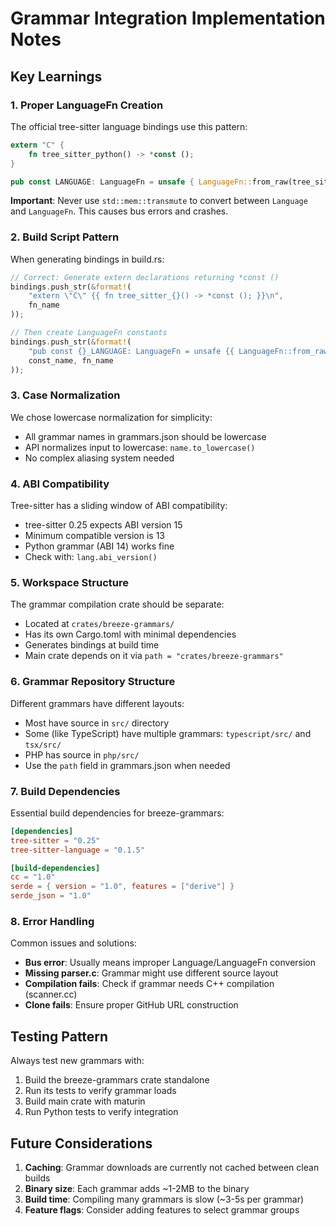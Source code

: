 # Grammar Integration Implementation Notes

## Key Learnings

### 1. Proper LanguageFn Creation

The official tree-sitter language bindings use this pattern:

```rust
extern "C" {
    fn tree_sitter_python() -> *const ();
}

pub const LANGUAGE: LanguageFn = unsafe { LanguageFn::from_raw(tree_sitter_python) };
```

**Important**: Never use `std::mem::transmute` to convert between `Language` and `LanguageFn`. This causes bus errors and crashes.

### 2. Build Script Pattern

When generating bindings in build.rs:

```rust
// Correct: Generate extern declarations returning *const ()
bindings.push_str(&format!(
    "extern \"C\" {{ fn tree_sitter_{}() -> *const (); }}\n",
    fn_name
));

// Then create LanguageFn constants
bindings.push_str(&format!(
    "pub const {}_LANGUAGE: LanguageFn = unsafe {{ LanguageFn::from_raw(tree_sitter_{}) }};\n",
    const_name, fn_name
));
```

### 3. Case Normalization

We chose lowercase normalization for simplicity:
- All grammar names in grammars.json should be lowercase
- API normalizes input to lowercase: `name.to_lowercase()`
- No complex aliasing system needed

### 4. ABI Compatibility

Tree-sitter has a sliding window of ABI compatibility:
- tree-sitter 0.25 expects ABI version 15
- Minimum compatible version is 13
- Python grammar (ABI 14) works fine
- Check with: `lang.abi_version()`

### 5. Workspace Structure

The grammar compilation crate should be separate:
- Located at `crates/breeze-grammars/`
- Has its own Cargo.toml with minimal dependencies
- Generates bindings at build time
- Main crate depends on it via `path = "crates/breeze-grammars"`

### 6. Grammar Repository Structure

Different grammars have different layouts:
- Most have source in `src/` directory
- Some (like TypeScript) have multiple grammars: `typescript/src/` and `tsx/src/`
- PHP has source in `php/src/`
- Use the `path` field in grammars.json when needed

### 7. Build Dependencies

Essential build dependencies for breeze-grammars:
```toml
[dependencies]
tree-sitter = "0.25"
tree-sitter-language = "0.1.5"

[build-dependencies]
cc = "1.0"
serde = { version = "1.0", features = ["derive"] }
serde_json = "1.0"
```

### 8. Error Handling

Common issues and solutions:
- **Bus error**: Usually means improper Language/LanguageFn conversion
- **Missing parser.c**: Grammar might use different source layout
- **Compilation fails**: Check if grammar needs C++ compilation (scanner.cc)
- **Clone fails**: Ensure proper GitHub URL construction

## Testing Pattern

Always test new grammars with:
1. Build the breeze-grammars crate standalone
2. Run its tests to verify grammar loads
3. Build main crate with maturin
4. Run Python tests to verify integration

## Future Considerations

1. **Caching**: Grammar downloads are currently not cached between clean builds
2. **Binary size**: Each grammar adds ~1-2MB to the binary
3. **Build time**: Compiling many grammars is slow (~3-5s per grammar)
4. **Feature flags**: Consider adding features to select grammar groups

